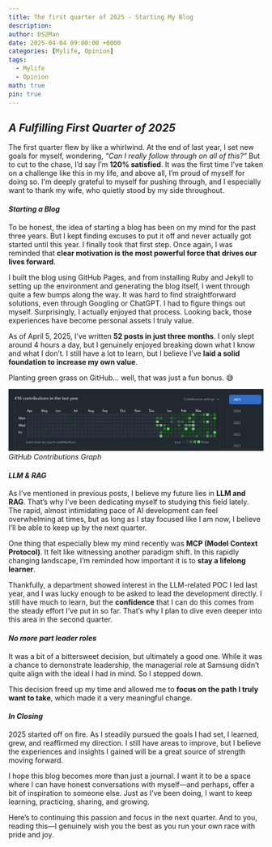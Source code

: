 ```yaml
---
title: The first quarter of 2025 - Starting My Blog
description: 
author: DS2Man
date: 2025-04-04 09:00:00 +0000
categories: [Mylife, Opinion]
tags:
  - Mylife
  - Opinion
math: true
pin: true
---
```


## *A Fulfilling First Quarter of 2025*

The first quarter flew by like a whirlwind. At the end of last year, I set new goals for myself, wondering, _"Can I really follow through on all of this?"_ But to cut to the chase, I’d say I’m **120% satisfied**. It was the first time I’ve taken on a challenge like this in my life, and above all, I’m proud of myself for doing so. I'm deeply grateful to myself for pushing through, and I especially want to thank my wife, who quietly stood by my side throughout.

#### *Starting a Blog*

To be honest, the idea of starting a blog has been on my mind for the past three years. But I kept finding excuses to put it off and never actually got started until this year. I finally took that first step. Once again, I was reminded that **clear motivation is the most powerful force that drives our lives forward**.

I built the blog using GitHub Pages, and from installing Ruby and Jekyll to setting up the environment and generating the blog itself, I went through quite a few bumps along the way. It was hard to find straightforward solutions, even through Googling or ChatGPT. I had to figure things out myself. Surprisingly, I actually enjoyed that process. Looking back, those experiences have become personal assets I truly value.

As of April 5, 2025, I’ve written **52 posts in just three months**. I only slept around 4 hours a day, but I genuinely enjoyed breaking down what I know and what I don’t. I still have a lot to learn, but I believe I’ve **laid a solid foundation to increase my own value**.

Planting green grass on GitHub… well, that was just a fun bonus. 😅

![GitHub Contributions Graph](/assets/img/mylife/2025/2025-04-04-MyOpinion_1.png)
_GitHub Contributions Graph_

#### *LLM & RAG*

As I’ve mentioned in previous posts, I believe my future lies in **LLM and RAG**. That’s why I’ve been dedicating myself to studying this field lately. The rapid, almost intimidating pace of AI development can feel overwhelming at times, but as long as I stay focused like I am now, I believe I’ll be able to keep up by the next quarter.

One thing that especially blew my mind recently was **MCP (Model Context Protocol)**. It felt like witnessing another paradigm shift. In this rapidly changing landscape, I’m reminded how important it is to **stay a lifelong learner**.

Thankfully, a department showed interest in the LLM-related POC I led last year, and I was lucky enough to be asked to lead the development directly. I still have much to learn, but the **confidence** that I can do this comes from the steady effort I’ve put in so far. That’s why I plan to dive even deeper into this area in the second quarter.

#### *No more part leader roles*

It was a bit of a bittersweet decision, but ultimately a good one. While it was a chance to demonstrate leadership, the managerial role at Samsung didn’t quite align with the ideal I had in mind. So I stepped down.

This decision freed up my time and allowed me to **focus on the path I truly want to take**, which made it a very meaningful change.

#### *In Closing*

2025 started off on fire. As I steadily pursued the goals I had set, I learned, grew, and reaffirmed my direction. I still have areas to improve, but I believe the experiences and insights I gained will be a great source of strength moving forward.

I hope this blog becomes more than just a journal. I want it to be a space where I can have honest conversations with myself—and perhaps, offer a bit of inspiration to someone else. Just as I’ve been doing, I want to keep learning, practicing, sharing, and growing.

Here’s to continuing this passion and focus in the next quarter. And to you, reading this—I genuinely wish you the best as you run your own race with pride and joy.